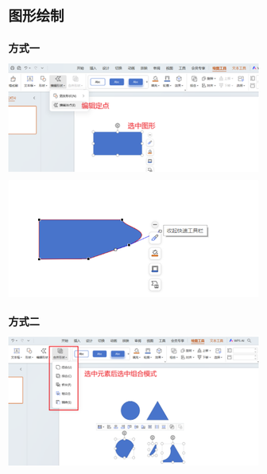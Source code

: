 # 图形绘制

## 方式一

![image-20240814112158577](./images/image-20240814112158577.png)

![image-20240814112314583](./images/image-20240814112314583.png)

## 方式二

![image-20240814112701556](./images/image-20240814112701556.png)
